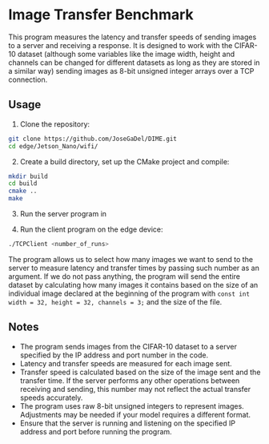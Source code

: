 # Image Transfer Benchmark

This program measures the latency and transfer speeds of sending images to a server and receiving a response. It is designed to work with the CIFAR-10 dataset (although some variables like the image width, height and channels can be changed for different datasets as long as they are stored in a similar way) sending images as 8-bit unsigned integer arrays over a TCP connection.

## Usage

1. Clone the repository:

```bash
git clone https://github.com/JoseGaDel/DIME.git
cd edge/Jetson_Nano/wifi/
```

2. Create a build directory, set up the CMake project and compile:

```bash
mkdir build
cd build
cmake ..
make
```

3. Run the server program in 

4. Run the client program on the edge device:

```bash
./TCPClient <number_of_runs>
```

The program allows us to select how many images we want to send to the server to measure latency and transfer times by passing such number as an argument. If we do not pass anything, the program will send the entire dataset by calculating how many images it contains based on the size of an individual image declared at the beginning of the program with `const int width = 32, height = 32, channels = 3;` and the size of the file.

## Notes
* The program sends images from the CIFAR-10 dataset to a server specified by the IP address and port number in the code.
* Latency and transfer speeds are measured for each image sent.
* Transfer speed is calculated based on the size of the image sent and the transfer time. If the server performs any other operations between receiving and sending, this number may not reflect the actual transfer speeds accurately.
* The program uses raw 8-bit unsigned integers to represent images. Adjustments may be needed if your model requires a different format.
* Ensure that the server is running and listening on the specified IP address and port before running the program.
